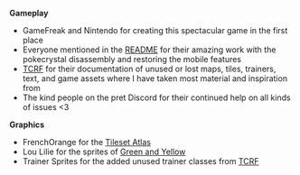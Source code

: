 **Gameplay**

- GameFreak and Nintendo for creating this spectacular game in the first place
- Everyone mentioned in the [README](/README.md) for their amazing work with the pokecrystal disassembly and restoring the mobile features
- [TCRF](https://tcrf.net/) for their documentation of unused or lost maps, tiles, trainers, text, and game assets where I have taken most material and inspiration from
- The kind people on the pret Discord for their continued help on all kinds of issues <3

**Graphics**
- FrenchOrange for the [Tileset Atlas](https://www.deviantart.com/frenchorange/art/Pokemon-Generation-I-and-II-Tile-Atlas-948667086)
- Lou Lilie for the sprites of [Green and Yellow](https://www.deviantart.com/loulilie/gallery/38635722/pokemon-sprites)
- Trainer Sprites for the added unused trainer classes from [TCRF](https://tcrf.net/Proto:Pok%C3%A9mon_Gold_and_Silver/Spaceworld_1999_Demo/Graphic_Differences#Trainer_Sprites)